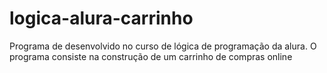 # logica-alura-carrinho
Programa de desenvolvido no curso de lógica de programação da alura. O programa consiste na construção de um carrinho de compras online
